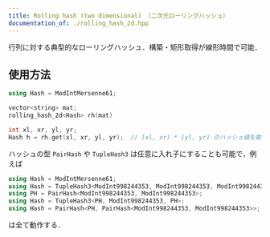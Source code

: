 ```yaml
---
title: Rolling hash (two dimensional) （二次元ローリングハッシュ）
documentation_of: ./rolling_hash_2d.hpp
---
```


行列に対する典型的なローリングハッシュ．構築・矩形取得が線形時間で可能．

## 使用方法

```cpp
using Hash = ModIntMersenne61;

vector<string> mat;
rolling_hash_2d<Hash> rh(mat)

int xl, xr, yl, yr;
Hash h = rh.get(xl, xr, yl, yr);  // [xl, xr) * [yl, yr) のハッシュ値を取得する
```

ハッシュの型 `PairHash` や `TupleHash3` は任意に入れ子にすることも可能で，例えば

```cpp
using Hash = ModIntMersenne61;
using Hash = TupleHash3<ModInt998244353, ModInt998244353, ModInt998244353>;
using PH = PairHash<ModInt998244353, ModInt998244353>;
using Hash = TupleHash3<PH, ModInt998244353, PH>;
using Hash = PairHash<PH, PairHash<ModInt998244353, ModInt998244353>>;
```

は全て動作する．
